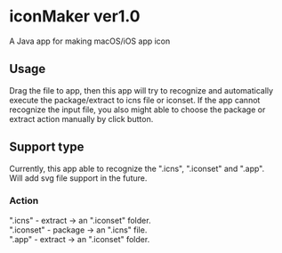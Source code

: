 # iconMaker ver1.0
A Java app for making macOS/iOS app icon

## Usage
Drag the file to app, then this app will try to recognize and automatically execute the package/extract to icns file or iconset.
 If the app cannot recognize the input file, you also might able to choose the package or extract action manually by click button.
 <br>
 
## Support type
Currently, this app able to recognize the ".icns", ".iconset" and ".app".<br>
Will add svg file support in the future.
### Action
".icns" - extract -> an ".iconset" folder.<br>
".iconset" - package -> an ".icns" file.<br>
".app" - extract -> an ".iconset" folder.<br>

